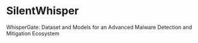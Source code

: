 # SilentWhisper
WhisperGate: Dataset and Models for an Advanced Malware Detection and Mitigation Ecosystem
